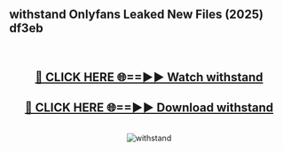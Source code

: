 <h2>withstand Onlyfans Leaked New Files (2025) df3eb</h2>
<br>
<div align="center">
<h2><a href="https://mediafiles.top/withstand&ref=git" rel="nofollow">🔴 CLICK HERE 🌐==►► Watch withstand</a></h2>
<h2><a href="https://mediafiles.top/withstand&ref=git" rel="nofollow">🔴 CLICK HERE 🌐==►► Download withstand</a></h2>
<br>
<a href="https://mediafiles.top/withstand&ref=git" rel="nofollow" data-target="animated-image.originalLink"><img src="https://i.ibb.co.com/xMMVF88/686577567.gif" alt="withstand" style="max-width: 100%; display: inline-block;" data-target="animated-image.originalImage"></a>
</div>
<br>
<br>